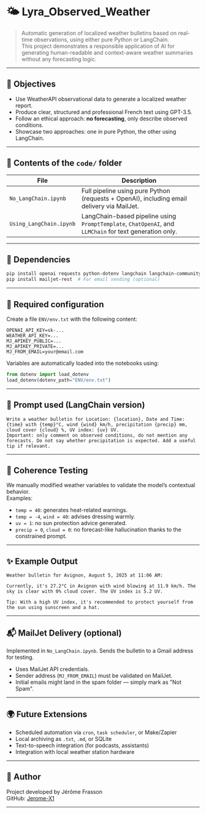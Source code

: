 # 🌤️ Lyra_Observed_Weather

> Automatic generation of localized weather bulletins based on real-time observations, using either pure Python or LangChain.  
> This project demonstrates a responsible application of AI for generating human-readable and context-aware weather summaries without any forecasting logic.

---

## 🧭 Objectives

- Use WeatherAPI observational data to generate a localized weather report.
- Produce clear, structured and professional French text using GPT-3.5.
- Follow an ethical approach: **no forecasting**, only describe observed conditions.
- Showcase two approaches: one in pure Python, the other using LangChain.

---

## 📁 Contents of the `code/` folder

| File | Description |
|------|-------------|
| `No_LangChain.ipynb` | Full pipeline using pure Python (requests + OpenAI), including email delivery via MailJet. |
| `Using_LangChain.ipynb` | LangChain-based pipeline using `PromptTemplate`, `ChatOpenAI`, and `LLMChain` for text generation only. |

---

## 🔗 Dependencies

```bash
pip install openai requests python-dotenv langchain langchain-community
pip install mailjet-rest  # For email sending (optional)
```

---

## 🔐 Required configuration

Create a file `ENV/env.txt` with the following content:

```
OPENAI_API_KEY=sk-...
WEATHER_API_KEY=...
MJ_APIKEY_PUBLIC=...
MJ_APIKEY_PRIVATE=...
MJ_FROM_EMAIL=your@email.com
```

Variables are automatically loaded into the notebooks using:

```python
from dotenv import load_dotenv
load_dotenv(dotenv_path="ENV/env.txt")
```

---

## 🧠 Prompt used (LangChain version)

```text
Write a weather bulletin for Location: {location}, Date and Time: {time} with {temp}°C, wind {wind} km/h, precipitation {precip} mm, cloud cover {cloud} %, UV index: {uv} UV.
Important: only comment on observed conditions, do not mention any forecasts. Do not say whether precipitation is expected. Add a useful tip if relevant.
```

---

## 🧪 Coherence Testing

We manually modified weather variables to validate the model’s contextual behavior.  
Examples:

- `temp = 40`: generates heat-related warnings.
- `temp = -4`, `wind = 40`: advises dressing warmly.
- `uv = 1`: no sun protection advice generated.
- `precip = 0`, `cloud = 0`: no forecast-like hallucination thanks to the constrained prompt.

---

## ✨ Example Output

```text
Weather bulletin for Avignon, August 5, 2025 at 11:06 AM:

Currently, it's 27.2°C in Avignon with wind blowing at 11.9 km/h. The sky is clear with 0% cloud cover. The UV index is 5.2 UV.

Tip: With a high UV index, it's recommended to protect yourself from the sun using sunscreen and a hat.
```

---

## 📬 MailJet Delivery (optional)

Implemented in `No_LangChain.ipynb`. Sends the bulletin to a Gmail address for testing.

- Uses MailJet API credentials.
- Sender address (`MJ_FROM_EMAIL`) must be validated on MailJet.
- Initial emails might land in the spam folder — simply mark as "Not Spam".

---

## 🌍 Future Extensions

- Scheduled automation via `cron`, `task scheduler`, or Make/Zapier
- Local archiving as `.txt`, `.md`, or SQLite
- Text-to-speech integration (for podcasts, assistants)
- Integration with local weather station hardware

---

## 👤 Author

Project developed by Jérôme Frasson  
GitHub: [Jerome-X1](https://github.com/Jerome-openclassroom)

---
